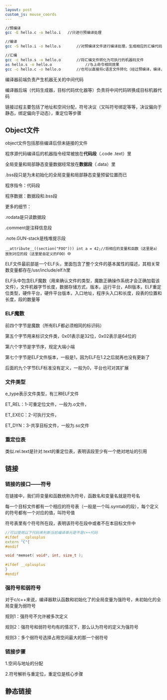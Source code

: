 ```yaml
---
layout: post
custom_js: mouse_coords
---
```

```bash
//预编译
gcc -E hello.c -o hello.i 	//只进行预编译处理

//编译
gcc -S hello.i -o hello.s		//对预编译文件进行编译处理，生成相应的汇编代码文件

//汇编
gcc -c hello.s -o hello.o		//将汇编文件转化为可执行的机器码文件 
as hello.s -o hello.o				//与上命令相同效果
gcc -c hello.c -o hello.o		//也可以直接将c语言文件转化（经过预编译，编译，汇编）为目标文件（Object File）

```

编译器前端负责产生机器无关的中间代码

编译器后端（代码生成器，目标代码优化器等）负责将中间代码转换成目标机器代码



链接过程主要包括了地址和空间分配，符号决议（又叫符号绑定等等，决议偏向于静态，绑定偏向于动态），重定位等步骤



## Object文件

object文件包括那些编译后但未链接的文件



程序源代码编译后的机器指令经常被放在**代码段**（.code   .text）里

全局变量和局部静态变量数据经常放在**数据段**（.data）里

.bss段只是为未初始化的全局变量和局部静态变量预留位置而已

程序指令：代码段

程序数据：数据段和.bss段



更多的细节：

.rodata是只读数据段

.comment是注释信息段

.note.GUN-stack是栈堆提示段



```
__attribute__((section("FOO"))) int a = 42;//将相应的变量和函数（这里是a）放到对应的段（这里是自定义的FOO）中
```

ELF文件最前部是一个ELF头，里面包含了整个文件的基本属性的描述，其相关常数变量都存在/usr/include/elf.h里

ELF头中包含ELF魔数（用来确认文件的类型，魔数正确操作系统才会正确加载该文件），文件机器字节长度，数据存储方式，版本，运行平台，ABI版本，ELF重定位类型，硬件平台，硬件平台版本，入口地址，程序头入口和长度，段表的位置和长度，段的数量等



### ELF魔数

前四个字节是魔数（所有ELF都必须相同的标识码）

第五个字节用来标识文件类，0x01表示是32位，0x02表示是64位的

第六个字节是字节序，规定大端小端

第七个字节是ELF文件版本，一般是1，因为ELF在1.2之后就再也没有更新了

后面的九个字节ELF标准没有定义，一般为0，平台也可对其扩展



### 文件类型

e_type表示文件类型，有三种ELF文件

ET_REL：1-可重定位文件，一般为.o文件，

ET_EXEC：2-可执行文件，

ET_DYN：3-共享目标文件，一般为.so文件



### 重定位表

类似.rel.text是针对.text的重定位表，表明该段至少有一个绝对地址的引用



## 链接

### 链接的接口——符号

在链接中，我们将变量和函数统称为符号，函数名和变量名就是符号名

每一个目标文件都有一个相应的符号表（一般是一个叫.symtab的段），每个定义的符号都有一个对应的值，叫符号值

符号表里有个符号所在段，表明该符号在段中或者不在本目标文件中



```c++
//可以使用以下代码来判断当前编译单元是不是c++代码
#ifdef __cplusplus
extern "C"{
#endif

void *memset( void*, int, size_t );
  
#ifdef __cplusplus
}
#endif

```



### 强符号和弱符号

对于c/c++来说，编译器默认函数和初始化了的全局变量为强符号，未初始化的全局变量为弱符号

规则1：强符号不允许被多次定义

规则2：强符号和弱符号均有的情况下，那么认为符号的定义为强符号

规则3：多个弱符号选择占用空间最大的那一个弱符号



### 链接步骤

1.空间与地址的分配

2.符号解析与重定位，重定位是核心步骤







## 静态链接

